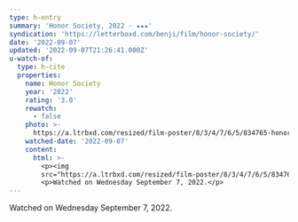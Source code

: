 ```yaml
---
type: h-entry
summary: 'Honor Society, 2022 - ★★★'
syndication: 'https://letterboxd.com/benji/film/honor-society/'
date: '2022-09-07'
updated: '2022-09-07T21:26:41.000Z'
u-watch-of:
  type: h-cite
  properties:
    name: Honor Society
    year: '2022'
    rating: '3.0'
    rewatch:
      - false
    photo: >-
      https://a.ltrbxd.com/resized/film-poster/8/3/4/7/6/5/834765-honor-society-0-600-0-900-crop.jpg?v=b4caaeb76b
    watched-date: '2022-09-07'
    content:
      html: >-
        <p><img
        src="https://a.ltrbxd.com/resized/film-poster/8/3/4/7/6/5/834765-honor-society-0-600-0-900-crop.jpg?v=b4caaeb76b"/></p>
        <p>Watched on Wednesday September 7, 2022.</p>
---
```

Watched on Wednesday September 7, 2022.
